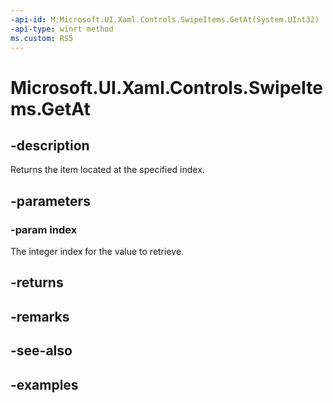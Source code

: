 ```yaml
---
-api-id: M:Microsoft.UI.Xaml.Controls.SwipeItems.GetAt(System.UInt32)
-api-type: winrt method
ms.custom: RS5
---
```

<!-- Method syntax.
public SwipeItem SwipeItems.GetAt(UInt32 index)
-->

# Microsoft.UI.Xaml.Controls.SwipeItems.GetAt


## -description

Returns the item located at the specified index.


## -parameters


### -param index

The integer index for the value to retrieve.


## -returns


## -remarks


## -see-also


## -examples


